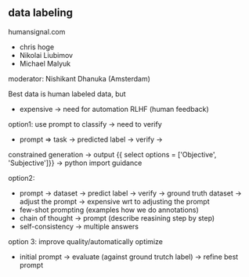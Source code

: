 ## data labeling

humansignal.com
- chris hoge
- Nikolai Liubimov
- Michael Malyuk

moderator: Nishikant Dhanuka (Amsterdam)

Best data is human labeled data, but
- expensive -> need for automation
RLHF (human feedback)

option1: use prompt to classify -> need to verify
- prompt => task -> predicted label -> verify -> 

constrained generation -> output {{ select options = ['Objective', 'Subjective']}}
-> python import guidance

option2:
- prompt -> dataset -> predict label -> verify -> ground truth dataset -> adjust the prompt
-> expensive wrt to adjusting the prompt
- few-shot prompting (examples how we do annotations)
- chain of thought -> prompt (describe reasining step by step)
- self-consistency -> multiple answers

option 3: improve quality/automatically optimize
- initial prompt -> evaluate (against ground trutch label) -> refine best prompt


